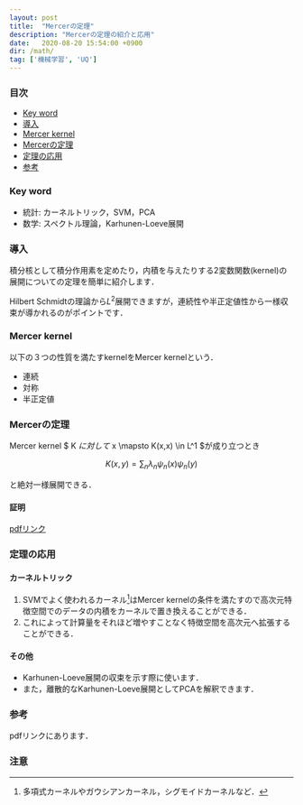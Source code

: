 ```yaml
---
layout: post
title:  "Mercerの定理"
description: "Mercerの定理の紹介と応用"
date:   2020-08-20 15:54:00 +0900
dir: /math/
tag: ['機械学習', 'UQ']
---
```

### 目次
- [Key word](#key-word)
- [導入](#導入)
- [Mercer kernel](#mercer-kernel)
- [Mercerの定理](#mercerの定理)
- [定理の応用](#定理の応用)
- [参考](#参考)

### Key word
- 統計: カーネルトリック，SVM，PCA
- 数学: スペクトル理論，Karhunen-Loeve展開

### 導入
積分核として積分作用素を定めたり，内積を与えたりする2変数関数(kernel)の展開についての定理を簡単に紹介します．

Hilbert Schmidtの理論から$L^2$展開できますが，連続性や半正定値性から一様収束が導かれるのがポイントです．

### Mercer kernel
以下の３つの性質を満たすkernelをMercer kernelという．
- 連続
- 対称
- 半正定値

### Mercerの定理
Mercer kernel $ K $に対して$ x \mapsto K(x,x) \in L^1 $が成り立つとき

$$
  K(x,y) = \sum_{n} \lambda_n \psi_n(x) \psi_n(y)
$$


と絶対一様展開できる．

#### 証明
[pdfリンク](/math/pdf/chapter11.pdf)
### 定理の応用
#### カーネルトリック
1. SVMでよく使われるカーネル[^kernels]はMercer kernelの条件を満たすので高次元特徴空間でのデータの内積をカーネルで置き換えることができる．
2. これによって計算量をそれほど増やすことなく特徴空間を高次元へ拡張することができる．

#### その他
- Karhunen-Loeve展開の収束を示す際に使います．
- また，離散的なKarhunen-Loeve展開としてPCAを解釈できます．

### 参考
pdfリンクにあります．

### 注意
[^kernels]: 多項式カーネルやガウシアンカーネル，シグモイドカーネルなど．
